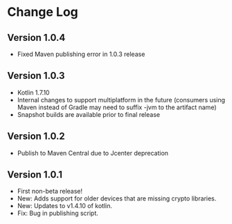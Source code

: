 Change Log
==========

Version 1.0.4
------------------------------------
- Fixed Maven publishing error in 1.0.3 release

Version 1.0.3
------------------------------------
- Kotlin 1.7.10
- Internal changes to support multiplatform in the future (consumers using Maven instead of Gradle may need to suffix -jvm to the artifact name)
- Snapshot builds are available prior to final release

Version 1.0.2
------------------------------------
- Publish to Maven Central due to Jcenter deprecation

Version 1.0.1
------------------------------------
- First non-beta release!  
- New: Adds support for older devices that are missing crypto libraries.
- New: Updates to v1.4.10 of kotlin.
- Fix: Bug in publishing script.
